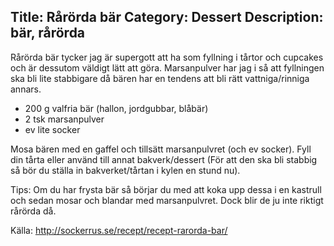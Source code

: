 Title: Rårörda bär
Category: Dessert
Description: bär, rårörda 
---
Rårörda bär tycker jag är supergott att ha som fyllning i tårtor och cupcakes och är dessutom väldigt lätt att göra. Marsanpulver har jag i så att fyllningen ska bli lite stabbigare då bären har en tendens att bli rätt vattniga/rinniga annars.

* 200 g valfria bär (hallon, jordgubbar, blåbär)
* 2 tsk marsanpulver
* ev lite socker

Mosa bären med en gaffel och tillsätt marsanpulvret (och ev socker). Fyll din tårta eller använd till annat bakverk/dessert (För att den ska bli stabbig så bör du ställa in bakverket/tårtan i kylen en stund nu).

Tips: Om du har frysta bär så börjar du med att koka upp dessa i en kastrull och sedan mosar och blandar med marsanpulvret. Dock blir de ju inte riktigt rårörda då.

Källa: <http://sockerrus.se/recept/recept-rarorda-bar/>